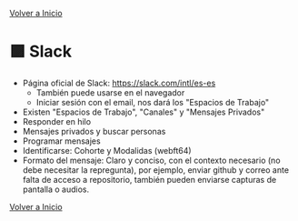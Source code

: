 [Volver a Inicio](../../README.md)

# 🟪 Slack

- Página oficial de Slack: https://slack.com/intl/es-es
  - También puede usarse en el navegador
  - Iniciar sesión con el email, nos dará los "Espacios de Trabajo"
- Existen "Espacios de Trabajo", "Canales" y "Mensajes Privados"
- Responder en hilo
- Mensajes privados y buscar personas
- Programar mensajes
- Identificarse: Cohorte y Modalidas (webft64)
- Formato del mensaje: Claro y conciso, con el contexto necesario (no debe necesitar la repregunta), por ejemplo, enviar github y correo ante falta de acceso a repositorio, también pueden enviarse capturas de pantalla o audios.

[Volver a Inicio](../../README.md)